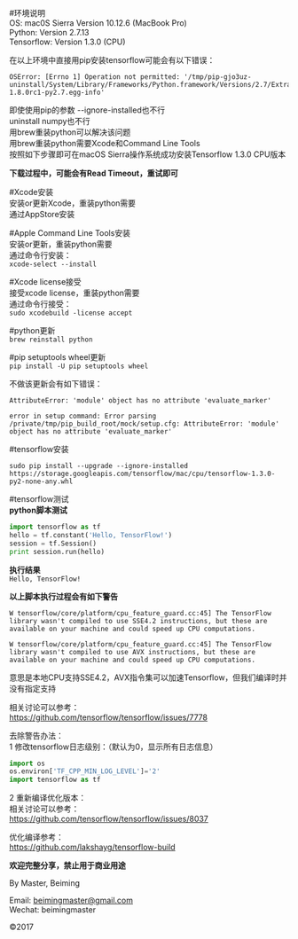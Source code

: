 #环境说明  
OS:   mac0S Sierra   Version 10.12.6   (MacBook Pro)  
Python:   Version 2.7.13  
Tensorflow:  Version 1.3.0  (CPU)  

在以上环境中直接用pip安装tensorflow可能会有以下错误：  

```
OSError: [Errno 1] Operation not permitted: '/tmp/pip-gjo3uz-uninstall/System/Library/Frameworks/Python.framework/Versions/2.7/Extras/lib/python/numpy-1.8.0rc1-py2.7.egg-info'
```

即使使用pip的参数 --ignore-installed也不行  
uninstall numpy也不行  
用brew重装python可以解决该问题  
用brew重装python需要Xcode和Command Line Tools  
按照如下步骤即可在macOS Sierra操作系统成功安装Tensorflow 1.3.0 CPU版本  

**下载过程中，可能会有Read Timeout，重试即可**

#Xcode安装  
安装or更新Xcode，重装python需要  
通过AppStore安装  

#Apple Command Line Tools安装  
安装or更新，重装python需要  
通过命令行安装：  
`xcode-select --install`

#Xcode license接受  
接受xcode license，重装python需要  
通过命令行接受：  
`sudo xcodebuild -license accept`

#python更新  
`brew reinstall python`

#pip setuptools wheel更新  
`pip install -U pip setuptools wheel`

不做该更新会有如下错误：  

```
AttributeError: 'module' object has no attribute 'evaluate_marker'

error in setup command: Error parsing /private/tmp/pip_build_root/mock/setup.cfg: AttributeError: 'module' object has no attribute 'evaluate_marker'
```

#tensorflow安装  

`sudo pip install --upgrade --ignore-installed https://storage.googleapis.com/tensorflow/mac/cpu/tensorflow-1.3.0-py2-none-any.whl`

#tensorflow测试  
**python脚本测试**  
```python
import tensorflow as tf
hello = tf.constant('Hello, TensorFlow!')
session = tf.Session()
print session.run(hello)
```
**执行结果**  
`Hello, TensorFlow!`

**以上脚本执行过程会有如下警告**  
```
W tensorflow/core/platform/cpu_feature_guard.cc:45] The TensorFlow library wasn't compiled to use SSE4.2 instructions, but these are available on your machine and could speed up CPU computations.

W tensorflow/core/platform/cpu_feature_guard.cc:45] The TensorFlow library wasn't compiled to use AVX instructions, but these are available on your machine and could speed up CPU computations.
```
意思是本地CPU支持SSE4.2，AVX指令集可以加速Tensorflow，但我们编译时并没有指定支持  

相关讨论可以参考：  
<https://github.com/tensorflow/tensorflow/issues/7778>

去除警告办法：  
1 修改tensorflow日志级别：（默认为0，显示所有日志信息）  

```python
import os
os.environ['TF_CPP_MIN_LOG_LEVEL']='2'
import tensorflow as tf
```

2 重新编译优化版本：  
相关讨论可以参考：  
<https://github.com/tensorflow/tensorflow/issues/8037>

优化编译参考：  
<https://github.com/lakshayg/tensorflow-build>

**欢迎完整分享，禁止用于商业用途**

  

By Master, Beiming   

Email:   <beimingmaster@gmail.com>  
Wechat:  beimingmaster  

&copy;2017  